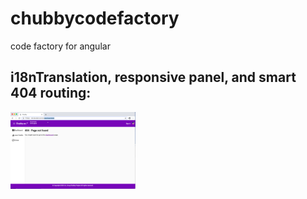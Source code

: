 # chubbycodefactory
 code factory for angular

## i18nTranslation, responsive panel, and smart 404 routing:
<p float="left";>
    <kbd><img src="https://github.com/songlin81/chubbycodefactory/blob/master/screens/1.png" alt="Img 1" width="200"/></kbd>
</p>